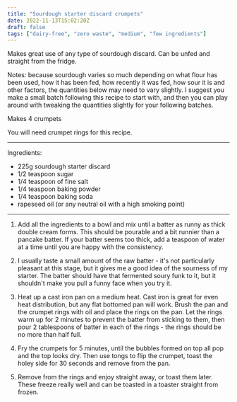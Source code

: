 ```yaml
---
title: "Sourdough starter discard crumpets"
date: 2022-11-13T15:02:20Z
draft: false 
tags: ["dairy-free", "zero waste", "medium", "few ingredients"]
---
```


Makes great use of any type of sourdough discard. Can be unfed and straight from the fridge.

Notes: because sourdough varies so much depending on what flour has been used, how it has been fed, how recently it was fed, how sour it is and other factors, the quantities below may need to vary slightly. I suggest you make a small batch following this recipe to start with, and then you can play around with tweaking the quantities slightly for your following batches.

Makes 4 crumpets

You will need crumpet rings for this recipe.

___

Ingredients:

* 225g sourdough starter discard
* 1/2 teaspoon sugar
* 1/4 teaspoon of fine salt
* 1/4 teaspoon baking powder
* 1/4 teaspoon baking soda
* rapeseed oil (or any neutral oil with a high smoking point)

___

1. Add all the ingredients to a bowl and mix until a batter as runny as thick double cream forms. This should be pourable and a bit runnier than a pancake batter. If your batter seems too thick, add a teaspoon of water at a time until you are happy with the consistency.

2. I usually taste a small amount of the raw batter - it's not particularly pleasant at this stage, but it gives me a good idea of the sourness of my starter. The batter should have that fermented soury funk to it, but it shouldn't make you pull a funny face when you try it.

3. Heat up a cast iron pan on a medium heat. Cast iron is great for even heat distribution, but any flat bottomed pan will work. Brush the pan and the crumpet rings with oil and place the rings on the pan. Let the rings warm up for 2 minutes to prevent the batter from sticking to them, then pour 2 tablespoons of batter in each of the rings - the rings should be no more than half full.

4. Fry the crumpets for 5 minutes, until the bubbles formed on top all pop and the top looks dry. Then use tongs to flip the crumpet, toast the holey side for 30 seconds and remove from the pan. 

5. Remove from the rings and enjoy straight away, or toast them later. These freeze really well and can be toasted in a toaster straight from frozen.








